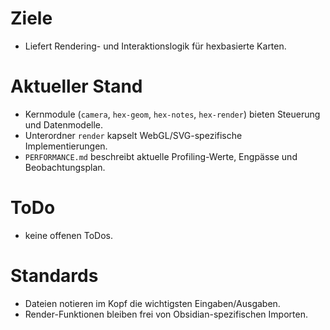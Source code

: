 # Ziele
- Liefert Rendering- und Interaktionslogik für hexbasierte Karten.

# Aktueller Stand
- Kernmodule (`camera`, `hex-geom`, `hex-notes`, `hex-render`) bieten Steuerung und Datenmodelle.
- Unterordner `render` kapselt WebGL/SVG-spezifische Implementierungen.
- `PERFORMANCE.md` beschreibt aktuelle Profiling-Werte, Engpässe und Beobachtungsplan.

# ToDo
- keine offenen ToDos.

# Standards
- Dateien notieren im Kopf die wichtigsten Eingaben/Ausgaben.
- Render-Funktionen bleiben frei von Obsidian-spezifischen Importen.
